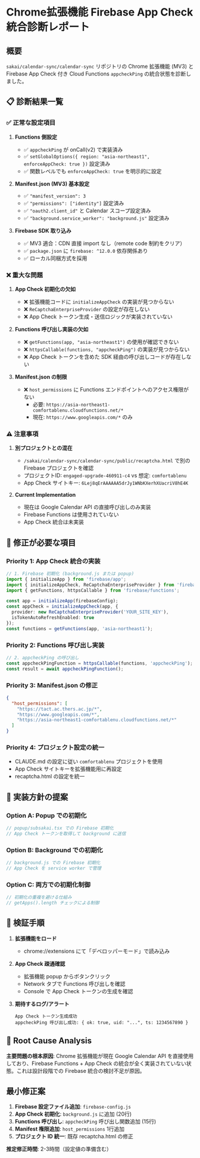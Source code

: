 # Chrome拡張機能 Firebase App Check 統合診断レポート

## 概要
`sakai/calendar-sync/calendar-sync` リポジトリの Chrome 拡張機能 (MV3) と Firebase App Check 付き Cloud Functions `appcheckPing` の統合状態を診断しました。

## 📋 診断結果一覧

### ✅ 正常な設定項目

1. **Functions 側設定**
   - ✅ `appcheckPing` が onCall(v2) で実装済み
   - ✅ `setGlobalOptions({ region: "asia-northeast1", enforceAppCheck: true })` 設定済み
   - ✅ 関数レベルでも `enforceAppCheck: true` を明示的に設定

2. **Manifest.json (MV3) 基本設定**
   - ✅ `"manifest_version": 3` 
   - ✅ `"permissions": ["identity"]` 設定済み
   - ✅ `"oauth2.client_id"` と Calendar スコープ設定済み
   - ✅ `"background.service_worker": "background.js"` 設定済み

3. **Firebase SDK 取り込み**
   - ✅ MV3 適合：CDN 直接 import なし（remote code 制約をクリア）
   - ✅ `package.json` に `firebase: ^12.0.0` 依存関係あり
   - ✅ ローカル同梱方式を採用

### ❌ 重大な問題

1. **App Check 初期化の欠如**
   - ❌ 拡張機能コードに `initializeAppCheck` の実装が見つからない
   - ❌ `ReCaptchaEnterpriseProvider` の設定が存在しない
   - ❌ App Check トークン生成・送信ロジックが実装されていない

2. **Functions 呼び出し実装の欠如**
   - ❌ `getFunctions(app, "asia-northeast1")` の使用が確認できない
   - ❌ `httpsCallable(functions, "appcheckPing")` の実装が見つからない
   - ❌ App Check トークンを含めた SDK 経由の呼び出しコードが存在しない

3. **Manifest.json の制限**
   - ❌ `host_permissions` に Functions エンドポイントへのアクセス権限がない
     - 必要: `https://asia-northeast1-comfortablenu.cloudfunctions.net/*`
     - 現在: `https://www.googleapis.com/*` のみ

### ⚠️ 注意事項

1. **別プロジェクトとの混在**
   - `/sakai/calendar-sync/calendar-sync/public/recaptcha.html` で別の Firebase プロジェクトを確認
   - プロジェクトID: `engaged-upgrade-460911-c4` vs 想定: `comfortablenu`
   - App Check サイトキー: `6Lej8qErAAAAAA5drJy1WNbKXerhXUacriV8hE4K`

2. **Current Implementation**
   - 現在は Google Calendar API の直接呼び出しのみ実装
   - Firebase Functions は使用されていない
   - App Check 統合は未実装

## 🔧 修正が必要な項目

### Priority 1: App Check 統合の実装

```typescript
// 1. Firebase 初期化 (background.js または popup)
import { initializeApp } from 'firebase/app';
import { initializeAppCheck, ReCaptchaEnterpriseProvider } from 'firebase/app-check';
import { getFunctions, httpsCallable } from 'firebase/functions';

const app = initializeApp(firebaseConfig);
const appCheck = initializeAppCheck(app, {
  provider: new ReCaptchaEnterpriseProvider('YOUR_SITE_KEY'),
  isTokenAutoRefreshEnabled: true
});
const functions = getFunctions(app, 'asia-northeast1');
```

### Priority 2: Functions 呼び出し実装

```typescript
// 2. appcheckPing の呼び出し
const appcheckPingFunction = httpsCallable(functions, 'appcheckPing');
const result = await appcheckPingFunction();
```

### Priority 3: Manifest.json の修正

```json
{
  "host_permissions": [
    "https://tact.ac.thers.ac.jp/*",
    "https://www.googleapis.com/*",
    "https://asia-northeast1-comfortablenu.cloudfunctions.net/*"
  ]
}
```

### Priority 4: プロジェクト設定の統一

- CLAUDE.md の設定に従い `comfortablenu` プロジェクトを使用
- App Check サイトキーを拡張機能用に再設定
- recaptcha.html の設定を統一

## 📝 実装方針の提案

### Option A: Popup での初期化
```typescript
// popup/subsakai.tsx での Firebase 初期化
// App Check トークンを取得して background に送信
```

### Option B: Background での初期化  
```typescript
// background.js での Firebase 初期化
// App Check を service worker で管理
```

### Option C: 両方での初期化制御
```typescript
// 初期化の重複を避ける仕組み
// getApps().length チェックによる制御
```

## 🧪 検証手順

1. **拡張機能をロード**
   - chrome://extensions にて「デベロッパーモード」で読み込み

2. **App Check 疎通確認**
   - 拡張機能 popup からボタンクリック
   - Network タブで Functions 呼び出しを確認
   - Console で App Check トークンの生成を確認

3. **期待するログ/アラート**
   ```
   App Check トークン生成成功
   appcheckPing 呼び出し成功: { ok: true, uid: "...", ts: 1234567890 }
   ```

## 🚨 Root Cause Analysis

**主要問題の根本原因**: Chrome 拡張機能が現在 Google Calendar API を直接使用しており、Firebase Functions + App Check の統合が全く実装されていない状態。これは設計段階での Firebase 統合の検討不足が原因。

## 最小修正案

1. **Firebase 設定ファイル追加**: `firebase-config.js`
2. **App Check 初期化**: `background.js` に追加 (20行)
3. **Functions 呼び出し**: `appcheckPing` 呼び出し関数追加 (15行)
4. **Manifest 権限追加**: `host_permissions` 1行追加
5. **プロジェクト ID 統一**: 既存 recaptcha.html の修正

**推定修正時間**: 2-3時間（設定値の準備含む）